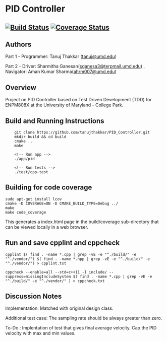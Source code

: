 # PID Controller

[![Build Status](https://app.travis-ci.com/sharmithag/PID_Controller.svg?branch=master)](https://app.travis-ci.com/sharmithag/PID_Controller)
[![Coverage Status](https://coveralls.io/repos/github/sharmithag/PID_Controller/badge.svg?branch=master)](https://coveralls.io/github/sharmithag/PID_Controller?branch=master)
---

## Authors
Part 1 - Programmer: Tanuj Thakkar (tanuj@umd.edu)

Part 2 - Driver: Sharmitha Ganesan(sganesa3@terpmail.umd.edu) , Navigator: Aman Kumar Sharma(ahrm007@umd.edu)

## Overview
Project on PID Controller based on Test Driven Development (TDD) for ENPM808X at the University of Maryland - College Park.

## Build and Running Instructions
```
    git clone https://github.com/tanujthakkar/PID_Controller.git
    mkdir build && cd build
    cmake .. 
    make

    <!-- Run app -->
    ./app/pid

    <!-- Run tests -->
    ./test/cpp-test
```

## Building for code coverage 
```
sudo apt-get install lcov
cmake -D COVERAGE=ON -D CMAKE_BUILD_TYPE=Debug ../
make
make code_coverage
```
This generates a index.html page in the build/coverage sub-directory that can be viewed locally in a web browser.

## Run and save cpplint and cppcheck
```
cpplint $( find . -name *.cpp | grep -vE -e "^./build/" -e "^./vendor/") $( find . -name *.hpp | grep -vE -e "^./build/" -e "^./vendor/") > cpplint.txt

cppcheck --enable=all --std=c++11 -I include/ --suppress=missingIncludeSystem $( find . -name *.cpp | grep -vE -e "^./build/" -e "^./vendor/" ) > cppcheck.txt
```
## Discussion Notes

Implementation: Matched with original design class.

Additional test case: The sampling rate should be always greater than zero.

To-Do : 
Implentation of test that gives final average velocity.
Cap the PID velocity with max and min values.

